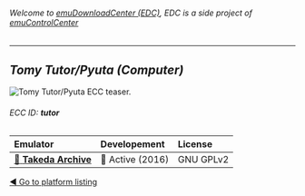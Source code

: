 ###### Welcome to [emuDownloadCenter (EDC)](https://github.com/PhoenixInteractiveNL/emuDownloadCenter/wiki/), EDC is a side project of [emuControlCenter](https://github.com/PhoenixInteractiveNL/emuControlCenter/wiki/)
***
## _Tomy Tutor/Pyuta (Computer)_
![](https://raw.githubusercontent.com/wiki/PhoenixInteractiveNL/emuDownloadCenter/images_platform/ecc_tutor_teaser.png "Tomy Tutor/Pyuta ECC teaser.")
###### ECC ID: **tutor**

| Emulator | Developement | License |
|:---------|:-------------|:--------|
| [:file_folder: **Takeda Archive**](https://github.com/PhoenixInteractiveNL/emuDownloadCenter/wiki/Emulator-takeda#menu) | :large_blue_circle: Active (2016) | GNU GPLv2 |

[:arrow_backward: Go to platform listing](https://github.com/PhoenixInteractiveNL/emuDownloadCenter/wiki/EDC-Platform-List)
